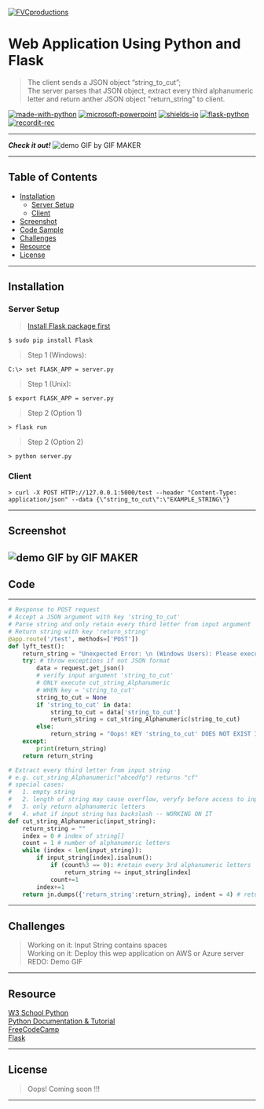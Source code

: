 
<!-- Title Image Starts-->
[![FVCproductions](https://user-images.githubusercontent.com/56288794/88482087-eb771680-cf13-11ea-8689-3852504b7542.PNG)](http://fvcproductions.com)
<!-- Title Image Ends-->

<!-- Title Starts-->
# Web Application Using Python and Flask
> The client sends a JSON object “string_to_cut”; <br /> 
> The server parses that JSON object, extract every third alphanumeric letter and return anther JSON object "return_string" to client.<br />  
<!-- Title Ends-->

<!-- Badges Starts-->
[![made-with-python](https://img.shields.io/badge/Made%20with-Python-1f425f.svg)](https://www.python.org/)
[![microsoft-powerpoint](https://img.shields.io/badge/MICROSOFT-POWERPOINT-green)](http://microsoft.org)
[![shields-io](https://img.shields.io/badge/Shields-IO-orange)](http://shields.org)
[![flask-python](https://img.shields.io/badge/FLASK-PYTHON-blue)](http://shields.org)
[![recordit-rec](https://img.shields.io/badge/Recordit-REC-red)](http://shields.org)
<!-- Badges Ends-->

<!-- spacer starts -->
---
<!-- spacer ends -->

<!-- DEMO starts -->
***Check it out!***
![demo GIF by GIF MAKER](https://user-images.githubusercontent.com/56288794/88509309-a1367980-cf95-11ea-9c9d-b58eb657662d.gif)

---
<!-- DEMO ENDS -->

## Table of Contents
  - [Installation](#installation)
    - [Server Setup](#server-setup)
    - [Client](#client)
  - [Screenshot](#screenshot)
  - [Code Sample](#code)
  - [Challenges](#challenges)
  - [Resource](#resource)
  - [License](#license)


---
## Installation

### Server Setup

> <a href="https://flask.palletsprojects.com/en/1.1.x/installation" target="_blank"> Install Flask package first </a> <br /> 

```shell
$ sudo pip install Flask 
```
> Step 1 (Windows):
```
C:\> set FLASK_APP = server.py
```
> Step 1 (Unix):
```
$ export FLASK_APP = server.py
```
> Step 2 (Option 1)
```
> flask run
```
> Step 2 (Option 2)
```
> python server.py
```

### Client
```shell
> curl -X POST HTTP://127.0.0.1:5000/test --header "Content-Type: application/json" --data {\"string_to_cut\":\"EXAMPLE_STRING\"}
```

---

## Screenshot
![demo GIF by GIF MAKER](https://user-images.githubusercontent.com/56288794/88518703-c501bb80-cfa5-11ea-92a5-67ba192951b1.gif)
---
## Code

---
```python
# Response to POST request
# Accept a JSON argument with key 'string_to_cut'
# Parse string and only retain every third letter from input argument
# Return string with key 'return_string'
@app.route('/test', methods=['POST'])
def lyft_test():
    return_string = "Unexpected Error: \n (Windows Users): Please execute command line \n curl -X POST HTTP://127.0.0.1:5000/test --header \"Content-Type: application/json\" --data {\\\"string_to_cut\\\":\\\"STRING\\\"}"
    try: # throw exceptions if not JSON format
        data = request.get_json()
        # verify input argument 'string_to_cut'
        # ONLY execute cut_string_Alphanumeric
        # WHEN key = 'string_to_cut'
        string_to_cut = None
        if 'string_to_cut' in data:
            string_to_cut = data['string_to_cut']
            return_string = cut_string_Alphanumeric(string_to_cut)
        else:
            return_string = "Oops! KEY 'string_to_cut' DOES NOT EXIST IN YOUR ARGUMENT! PLEASE TYPE AGAIN."
    except:
        print(return_string)
    return return_string
```



```python 
# Extract every third letter from input string
# e.g. cut_string_Alphanumeric("abcedfg") returns "cf"
# special cases:
#   1. empty string
#   2. length of string may cause overflow, veryfy before access to input_string[index]
#   3. only return alphanumeric letters
#   4. what if input string has backslash -- WORKING ON IT
def cut_string_Alphanumeric(input_string):
    return_string = ""
    index = 0 # index of string[]
    count = 1 # number of alphanumeric letters
    while (index < len(input_string)): 
        if input_string[index].isalnum():
            if (count%3 == 0): #retain every 3rd alphanumeric letters
                return_string += input_string[index]
            count+=1
        index+=1
    return jn.dumps({'return_string':return_string}, indent = 4) # return json object
```
---
## Challenges

> Working on it: Input String contains spaces <br/>
> Working on it: Deploy this wep application on AWS or Azure server <br/> 
> REDO: Demo GIF <br />

---

## Resource
<a href="https://www.w3schools.com/" target="_blank"> W3 School Python </a> <br />
<a href="https://docs.python.org/3.8/tutorial/" target="_blank"> Python Documentation & Tutorial </a> <br />
<a href="https://www.freecodecamp.org/" target="_blank"> FreeCodeCamp </a> <br />
<a href="https://flask.palletsprojects.com/en/1.1.x/" target="_blank"> Flask </a> <br />

---
## License
> Oops! Coming soon !!!

---

